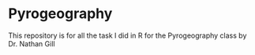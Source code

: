 # Pyrogeography
This repository is for all the task I did in R for the Pyrogeography class by Dr. Nathan Gill
